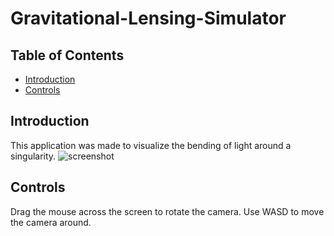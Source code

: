 # Gravitational-Lensing-Simulator

## Table of Contents
* [Introduction](introduction)
* [Controls](controls)

## Introduction
This application was made to visualize the bending of light around a singularity.
![screenshot](https://i.imgur.com/QHWqtmE.png)

## Controls

Drag the mouse across the screen to rotate the camera.
Use WASD to move the camera around.
